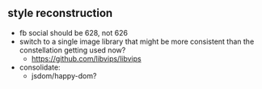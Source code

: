 ## style reconstruction
- fb social should be 628, not 626
- switch to a single image library that might be more consistent than the constellation getting used now?
  - https://github.com/libvips/libvips
- consolidate:
  - jsdom/happy-dom?
